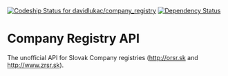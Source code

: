 [![Codeship Status for davidlukac/company_registry](https://codeship.com/projects/c16bda90-7f94-0134-6eb7-0295c16491cd/status?branch=master)](https://codeship.com/projects/181968)
[![Dependency Status](https://www.versioneye.com/user/projects/5813e4103130eb0484521319/badge.svg?style=flat-square)](https://www.versioneye.com/user/projects/5813e4103130eb0484521319)

# Company Registry API
The unofficial API for Slovak Company registries (http://orsr.sk and 
http://www.zrsr.sk).
